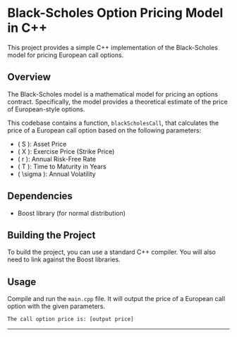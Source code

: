 # Black-Scholes Option Pricing Model in C++

This project provides a simple C++ implementation of the Black-Scholes model for pricing European call options.

## Overview

The Black-Scholes model is a mathematical model for pricing an options contract. Specifically, the model provides a theoretical estimate of the price of European-style options.

This codebase contains a function, `blackScholesCall`, that calculates the price of a European call option based on the following parameters:

- \( S \): Asset Price
- \( X \): Exercise Price (Strike Price)
- \( r \): Annual Risk-Free Rate
- \( T \): Time to Maturity in Years
- \( \sigma \): Annual Volatility

## Dependencies

- Boost library (for normal distribution)

## Building the Project

To build the project, you can use a standard C++ compiler. You will also need to link against the Boost libraries.

## Usage

Compile and run the `main.cpp` file. It will output the price of a European call option with the given parameters.

```bash
The call option price is: [output price]
```

---